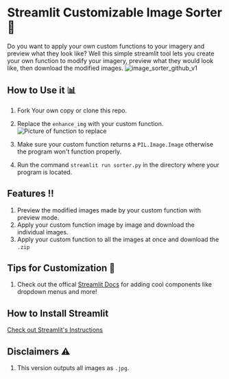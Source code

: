 # Streamlit Customizable Image Sorter 📸
Do you want to apply your own custom functions to your imagery and preview what they look like? 
Well this simple streamlit tool lets you create your own function to modify your imagery, preview what they would look like, then download the modified images.
![image_sorter_github_v1](https://user-images.githubusercontent.com/61564689/167033099-14d10ec5-7fb2-490d-b471-b14f2ebffbee.gif)



## How to Use it 📊
1. Fork Your own copy or clone this repo.
2. Replace the `enhance_img` with your custom function.
![Picture of function to replace](https://user-images.githubusercontent.com/61564689/167032293-8033963e-8ae9-4154-8853-1b72fa3af971.jpg)

3. Make sure your custom function returns a `PIL.Image.Image` otherwise the program won't function properly.
4. Run the command `streamlit run sorter.py` in the directory where your program is located.

## Features ‼️
1. Preview the modified images made by your custom function with preview mode.
2. Apply your custom function image by image and download the individual images.
3. Apply your custom function to all the images at once and download the `.zip`

## Tips for Customization 🎨
1. Check out the offical [Streamlit Docs](https://docs.streamlit.io/) for adding cool components like dropdown menus and more!

## How to Install Streamlit
[Check out Streamlit's Instructions](https://docs.streamlit.io/library/get-started/installation)

## Disclaimers ⚠️
1. This version outputs all images as `.jpg`.
